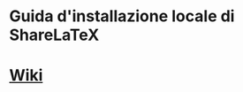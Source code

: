 # Guida d'installazione locale di ShareLaTeX
# [Wiki](https://github.com/cristian-mercadante/sharelatex/wiki)
